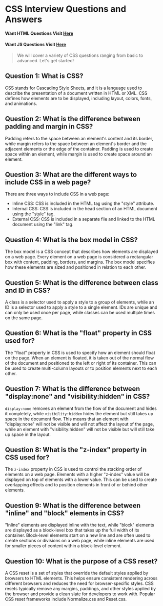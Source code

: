 # CSS Interview Questions and Answers


#### Want HTML Questions Visit [Here](https://github.com/PrgVaibhav/HTML_InterviewQuestions)
#### Want JS Questions Visit [Here](https://github.com/PrgVaibhav/JS_Interview_Questions)


> We will cover a variety of CSS questions ranging from basic to advanced. Let's get started!

## Question 1: What is CSS?

CSS stands for Cascading Style Sheets, and it is a language used to describe the presentation of a document written in HTML or XML. CSS defines how elements are to be displayed, including layout, colors, fonts, and animations.

## Question 2: What is the difference between padding and margin in CSS?

Padding refers to the space between an element's content and its border, while margin refers to the space between an element's border and the adjacent elements or the edge of the container. Padding is used to create space within an element, while margin is used to create space around an element.

## Question 3: What are the different ways to include CSS in a web page?

There are three ways to include CSS in a web page:

-   Inline CSS: CSS is included in the HTML tag using the "style" attribute.
-   Internal CSS: CSS is included in the head section of an HTML document using the "style" tag.
-   External CSS: CSS is included in a separate file and linked to the HTML document using the "link" tag.

## Question 4: What is the box model in CSS?

The box model is a CSS concept that describes how elements are displayed on a web page. Every element on a web page is considered a rectangular box with content, padding, borders, and margins. The box model specifies how these elements are sized and positioned in relation to each other.

## Question 5: What is the difference between class and ID in CSS?

A class is a selector used to apply a style to a group of elements, while an ID is a selector used to apply a style to a single element. IDs are unique and can only be used once per page, while classes can be used multiple times on the same page.

## Question 6: What is the "float" property in CSS used for?

The "float" property in CSS is used to specify how an element should float on the page. When an element is floated, it is taken out of the normal flow of the document and positioned to the left or right of its container. This can be used to create multi-column layouts or to position elements next to each other.

## Question 7: What is the difference between "display:none" and "visibility:hidden" in CSS?

`display:none` removes an element from the flow of the document and hides it completely, while `visibility:hidden` hides the element but still takes up space in the document flow. This means that an element with "display:none" will not be visible and will not affect the layout of the page, while an element with "visibility:hidden" will not be visible but will still take up space in the layout.

## Question 8: What is the "z-index" property in CSS used for?

The `z-index` property in CSS is used to control the stacking order of elements on a web page. Elements with a higher "z-index" value will be displayed on top of elements with a lower value. This can be used to create overlapping effects and to position elements in front of or behind other elements.

## Question 9: What is the difference between "inline" and "block" elements in CSS?

"Inline" elements are displayed inline with the text, while "block" elements are displayed as a block-level box that takes up the full width of its container. Block-level elements start on a new line and are often used to create sections or divisions on a web page, while inline elements are used for smaller pieces of content within a block-level element.

## Question 10: What is the purpose of a CSS reset?
A CSS reset is a set of styles that override the default styles applied by browsers to HTML elements. This helps ensure consistent rendering across different browsers and reduces the need for browser-specific styles. CSS resets typically remove any margins, paddings, and other styles applied by the browser and provide a clean slate for developers to work with. Popular CSS reset frameworks include Normalize.css and Reset.css.
